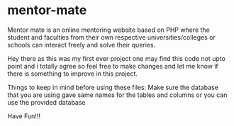 # mentor-mate
Mentor mate is an online mentoring website based on PHP
where the student and faculties from their own respective universities/colleges or schools can interact freely and solve their queries.


Hey there as this was my first ever project one may find this code not upto point and i totally agree
so feel free to make changes and let me know if there is something to improve in this project. 

Things to keep in mind before using these files:
   Make sure the database that you are using gave same names for the tables and columns or you can 
   use the provided database  

Have Fun!!!
